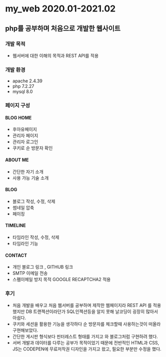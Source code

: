 # my_web  2020.01-2021.02 

## php를 공부하며 처음으로 개발한 웹사이트

### 개발 목적
- 웹서버에 대한 이해의 목적과 REST API를 적용

### 개발 환경
- apache 2.4.39
- php 7.2.27
- mysql 8.0

### 페이지 구성

#### BLOG HOME
  - 후아유페이지
  - 관리자 페이지
  - 관리자 로그인
  - 쿠키로 순 방문자 확인
  
#### ABOUT ME
  - 간단한 자기 소개
  - 사용 가능 기술 소개
  
#### BLOG
  - 블로그 작성, 수정, 삭제
  - 썸네일 압축
  - 페이징
  
#### TIMELINE
  - 타임라인 작성, 수정, 삭제
  - 타임라인 기능
  
#### CONTACT
  - 개인 블로그 링크 , GITHUB 링크
  - SMTP 이메일 전송
  - 스펨이메일 방지 목적 GOOGLE RECAPTCHA2 적용

### 후기
  - 처음 개발을 배우고 처음 웹서버를 공부하며 제작한 웹페이지라 REST API 를 적용 했지만
    DB 트랜젝션이라던가 SQL인젝션등을 알지 못해 날코딩이 굉장히 많아서 아쉽다.
  - 쿠키와 세션을 활용한 기능을 생각하다 순 방문자를 체크할때 사용하는것이 떠올라 구현해보았다.
  - 간단한 게시판 형식보다 핀터레스트 형태를 가지고 와 블로그처럼 구현하려 했다.
  - 서버 개발과 데이터를 다루는 공부가 목적이었기 때문에
    전반적인 HTML과 CSS, JS는 CODEPEN에 무료저작권 디자인을 가지고 왔고, 필요한 부분만 수정을 했다.
    
    
  
